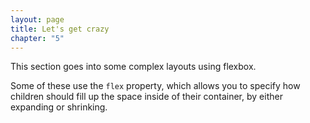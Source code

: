 ```yaml
---
layout: page
title: Let's get crazy
chapter: "5"
---
```

This section goes into some complex layouts using flexbox.

Some of these use the `flex` property, which allows you to specify how children should fill up the space inside of their container, by either expanding or shrinking.
